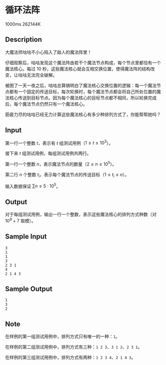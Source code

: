 # 循环法阵

1000ms  262144K

## Description

大魔法师咕咕不小心陷入了敌人的魔法阵里！

仔细观察后，咕咕发现这个魔法阵由若干个魔法节点构成，每个节点里都恰有一个魔法核心。每过 $10$ 秒，这些魔法核心就会互相交换位置，使得魔法阵的结构改变，让咕咕无法完全破解。

被困了一天一夜之后，咕咕总算搞明白了魔法核心交换位置的逻辑：每一个魔法节点都有一个固定的传送目标，每次轮换时，每个魔法节点都会将自己所处位置的魔法核心传送到目标节点。因为每个魔法核心的目标节点都不相同，所以轮换完成后，每个魔法节点仍然只有一个魔法核心。

筋疲力尽的咕咕已经无力计算这些魔法核心有多少种排列方式了，你能帮帮她吗？

## Input

第一行一个整数 $t$，表示有 $t$ 组测试用例（$1 \leq t \leq 10^3$）。

接下来 $t$ 组测试用例，每组测试用例共两行。

第一行一个整数 $n$，表示魔法节点的数量（$2 \leq n \leq 10^5$）。

第二行 $n$ 个整数 $t_i$，表示每个魔法节点的传送目标（$1 \leq t_i \leq n$）。

输入数据保证 $\sum n \leq 5 \cdot 10^5$。

## Output

对于每组测试用例，输出一行一个整数，表示这些魔法核心的排列方式种数（对 $10^9 + 7$ 取模）。

## Sample Input

```
3
1
1
3
2 3 1
4
2 1 4 3
```

## Sample Output

```
1
3
2
```

## Note

在样例的第一组测试用例中，排列方式只有唯一的一种：`1`。

在样例的第二组测试用例中，排列方式有三种：`1 2 3`、`3 1 2`、`2 3 1`。

在样例的第三组测试用例中，排列方式有两种：`1 2 3 4`、`2 1 4 3`。
